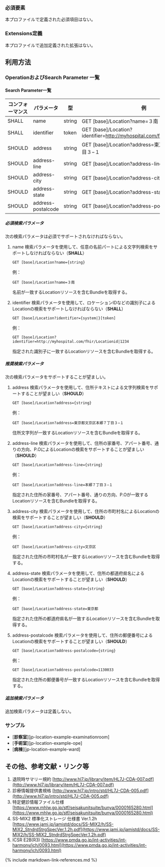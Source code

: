 
### 必須要素

 本プロファイルで定義された必須項目はない。

### Extensions定義

 本プロファイルで追加定義された拡張はない。

## 利用方法

### OperationおよびSearch Parameter 一覧

#### Search Parameter一覧

| コンフォーマンス | パラメータ    | 型     | 例                                                           |
| ---------------- | ------------- | ------ | ------------------------------------------------------------ |
| SHALL            | name | string | GET [base]/Location?name=３南 |
| SHALL            | identifier | token | GET [base]/Location?identifier=http://myhospital.com/fhir/Locationid\|1234 |
| SHOULD           | address | string | GET [base]/Location?address=東京都文京区本郷７丁目３−１ |
| SHOULD           | address-line | string | GET [base]/Location?address-line=本郷７丁目３−１ |
| SHOULD           | address-city | string | GET [base]/Location?address-city=文京区 |
| SHOULD           | address-state | string | GET [base]/Location?address-state=東京都 |
| SHOULD           | address-postalcode | string | GET [base]/Location?address-postalcode=1130033 |

##### 必須検索パラメータ

次の検索パラメータは必須でサポートされなければならない。

1. name 検索パラメータを使用して、任意の名前パートによる文字列検索をサポートしなければならない（**SHALL**）

   ```
   GET [base]/Location?name={string}
   ```

   例：

   ```
   GET [base]/Location?name=３南
   ```

   名前が一致するLocationリソースを含むBundleを取得する。

1. identifier 検索パラメータを使用して、ロケーションIDなどの識別子によるLocationの検索をサポートしなければならない（**SHALL**）

   ```
   GET [base]/Location?identifier={system|}[token]
   ```

   例：

   ```
   GET [base]/Location?identifier=http://myhospital.com/fhir/Locationid|1234
   ```

   指定された識別子に一致するLocationリソースを含むBundleを取得する。


##### 推奨検索パラメータ

次の検索パラメータをサポートすることが望ましい。

1. address 検索パラメータを使用して、住所テキストによる文字列検索をサポートすることが望ましい（**SHOULD**）

   ```
   GET [base]/Location?address={string}
   ```

   例：

   ```
   GET [base]/Location?address=東京都文京区本郷７丁目３−１
   ```

   住所文字列が一致するLocationリソースを含むBundleを取得する。

1. address-line 検索パラメータを使用して、住所の家番号、アパート番号、通りの方向、P.OによるLocationの検索をサポートすることが望ましい（**SHOULD**）

   ```
   GET [base]/Location?address-line={string}
   ```

   例：

   ```
   GET [base]/Location?address-line=本郷７丁目３−１
   ```

   指定された住所の家番号、アパート番号、通りの方向、P.Oが一致するLocationリソースを含むBundleを取得する。

1. address-city 検索パラメータを使用して、住所の市町村名によるLocationの検索をサポートすることが望ましい（**SHOULD**）

   ```
   GET [base]/Location?address-city={string}
   ```

   例：

   ```
   GET [base]/Location?address-city=文京区
   ```

   指定された住所の市町村名が一致するLocationリソースを含むBundleを取得する。


1. address-state 検索パラメータを使用して、住所の都道府県名によるLocationの検索をサポートすることが望ましい（**SHOULD**）

   ```
   GET [base]/Location?address-state={string}
   ```

   例：

   ```
   GET [base]/Location?address-state=東京都
   ```

   指定された住所の都道府県名が一致するLocationリソースを含むBundleを取得する。

1. address-postalcode 検索パラメータを使用して、住所の郵便番号によるLocationの検索をサポートすることが望ましい（**SHOULD**）

   ```
   GET [base]/Location?address-postalcode={string}
   ```

   例：

   ```
   GET [base]/Location?address-postalcode=1130033
   ```

   指定された住所の郵便番号が一致するLocationリソースを含むBundleを取得する。

##### 追加検索パラメータ 

追加検索パラメータは定義しない。

### サンプル
* [**診察室**][jp-location-example-examinationroom]
* [**手術室**][jp-location-example-ope]
* [**病棟**][jp-location-example-ward]

## その他、参考文献・リンク等

1. 退院時サマリー規約 [http://www.hl7.jp/library/item/HL7J-CDA-007.pdf](http://www.hl7.jp/library/item/HL7J-CDA-007.pdf)
1. 診療情報提供書規格 [http://www.hl7.jp/intro/std/HL7J-CDA-005.pdf](http://www.hl7.jp/intro/std/HL7J-CDA-005.pdf)
1. 特定健診情報ファイル仕様 [https://www.mhlw.go.jp/stf/seisakunitsuite/bunya/0000165280.html](https://www.mhlw.go.jp/stf/seisakunitsuite/bunya/0000165280.html)
1. SS-MIX2 標準化ストレージ 仕様書 Ver.1.2h [https://www.jami.jp/jamistd/docs/SS-MIX2/h/SS-MIX2_StndrdStrgSpecVer.1.2h.pdf](https://www.jami.jp/jamistd/docs/SS-MIX2/h/SS-MIX2_StndrdStrgSpecVer.1.2h.pdf)
1. ICSR E2B(R3) [https://www.pmda.go.jp/int-activities/int-harmony/ich/0093.html](https://www.pmda.go.jp/int-activities/int-harmony/ich/0093.html)

{% include markdown-link-references.md %}

